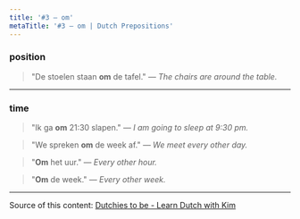 ```yaml
---
title: '#3 — om'
metaTitle: '#3 — om | Dutch Prepositions'
---
```


### position

> "De stoelen staan **om** de tafel."
> _— The chairs are around the table._

---

### time

> "Ik ga **om** 21:30 slapen."
> _— I am going to sleep at 9:30 pm._

> "We spreken **om** de week af."
> _— We meet every other day._

> "**Om** het uur."
> _— Every other hour._

> "**Om** de week."
> _— Every other week._

---

Source of this content: [Dutchies to be - Learn Dutch with Kim](https://youtu.be/SvwyIKg6t_A)
